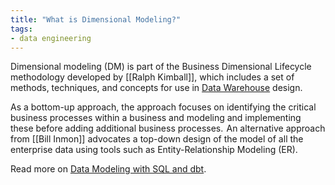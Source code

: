 ```yaml
---
title: "What is Dimensional Modeling?"
tags:
- data engineering
---
```

Dimensional modeling (DM) is part of the Business Dimensional Lifecycle methodology developed by [[Ralph Kimball]], which includes a set of methods, techniques, and concepts for use in [Data Warehouse](Data%20Warehouse.md) design.

As a bottom-up approach, the approach focuses on identifying the critical business processes within a business and modeling and implementing these before adding additional business processes.  An alternative approach from [[Bill Inmon]] advocates a top-down design of the model of all the enterprise data using tools such as Entity-Relationship Modeling (ER).

Read more on [Data Modeling with SQL and dbt](https://airbyte.com/blog/sql-data-modeling-with-dbt).

